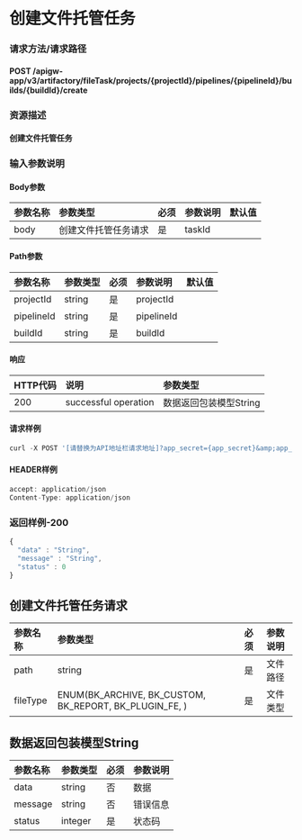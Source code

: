 # 创建文件托管任务

### 请求方法/请求路径

#### POST  /apigw-app/v3/artifactory/fileTask/projects/{projectId}/pipelines/{pipelineId}/builds/{buildId}/create

### 资源描述

#### 创建文件托管任务

### 输入参数说明

#### Body参数

| 参数名称 | 参数类型 | 必须 | 参数说明 | 默认值 |
| :--- | :--- | :--- | :--- | :--- |
| body | 创建文件托管任务请求 | 是 | taskId |  |

#### Path参数

| 参数名称 | 参数类型 | 必须 | 参数说明 | 默认值 |
| :--- | :--- | :--- | :--- | :--- |
| projectId | string | 是 | projectId |  |
| pipelineId | string | 是 | pipelineId |  |
| buildId | string | 是 | buildId |  |

#### 响应

| HTTP代码 | 说明 | 参数类型 |
| :--- | :--- | :--- |
| 200 | successful operation | 数据返回包装模型String |

#### 请求样例

```javascript
curl -X POST '[请替换为API地址栏请求地址]?app_secret={app_secret}&amp;app_code={app_code}'
```

#### HEADER样例

```javascript
accept: application/json
Content-Type: application/json
```

### 返回样例-200

```javascript
{
  "data" : "String",
  "message" : "String",
  "status" : 0
}
```

## 创建文件托管任务请求

| 参数名称 | 参数类型 | 必须 | 参数说明 |
| :--- | :--- | :--- | :--- |
| path | string | 是 | 文件路径 |
| fileType | ENUM\(BK\_ARCHIVE, BK\_CUSTOM, BK\_REPORT, BK\_PLUGIN\_FE, \) | 是 | 文件类型 |

## 数据返回包装模型String

| 参数名称 | 参数类型 | 必须 | 参数说明 |
| :--- | :--- | :--- | :--- |
| data | string | 否 | 数据 |
| message | string | 否 | 错误信息 |
| status | integer | 是 | 状态码 |

